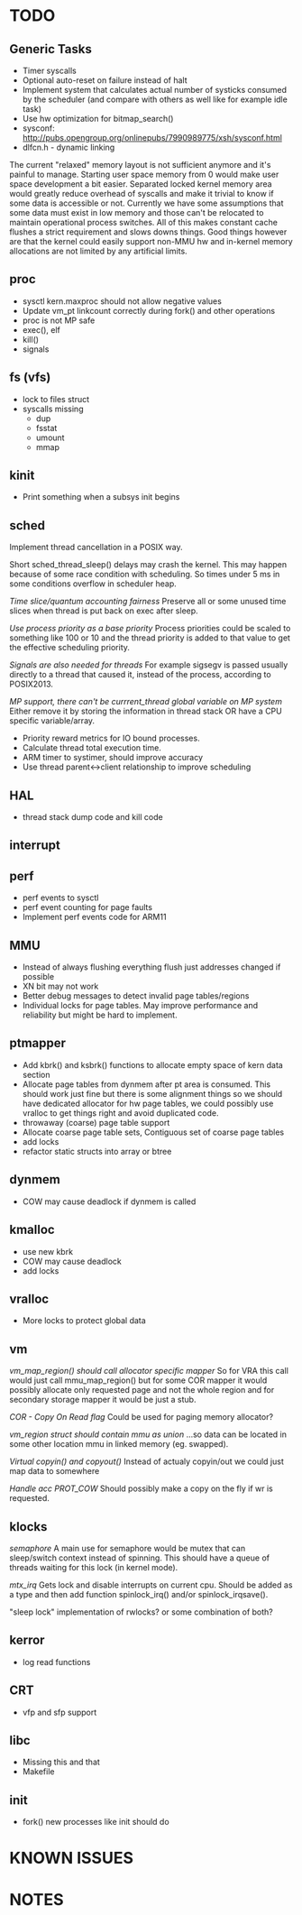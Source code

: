 TODO
====

Generic Tasks
-------------

- Timer syscalls
- Optional auto-reset on failure instead of halt
- Implement system that calculates actual number of systicks consumed by
  the scheduler (and compare with others as well like for example idle task)
- Use hw optimization for bitmap_search()
- sysconf: http://pubs.opengroup.org/onlinepubs/7990989775/xsh/sysconf.html
- dlfcn.h - dynamic linking

The current "relaxed" memory layout is not sufficient anymore and it's painful
to manage. Starting user space memory from 0 would make user space development
a bit easier. Separated locked kernel memory area would greatly reduce overhead
of syscalls and make it trivial to know if some data is accessible or not.
Currently we have some assumptions that some data must exist in low memory and
those can't be relocated to maintain operational process switches. All of this
makes constant cache flushes a strict requirement and slows downs things.
Good things however are that the kernel could easily support non-MMU hw and
in-kernel memory allocations are not limited by any artificial limits.

proc
----

- sysctl kern.maxproc should not allow negative values
- Update vm_pt linkcount correctly during fork() and other operations
- proc is not MP safe
- exec(), elf
- kill()
- signals

fs (vfs)
--------

- lock to files struct
- syscalls missing
    - dup
    - fsstat
    - umount
    - mmap

kinit
-----

- Print something when a subsys init begins

sched
-----

Implement thread cancellation in a POSIX way.

Short sched_thread_sleep() delays may crash the kernel. This may happen because
of some race condition with scheduling. So times under 5 ms in some conditions
overflow in scheduler heap.

*Time slice/quantum accounting fairness*
Preserve all or some unused time slices when thread is put back on exec
after sleep.

*Use process priority as a base priority*
Process priorities could be scaled to something like 100 or 10 and the thread
priority is added to that value to get the effective scheduling priority.

*Signals are also needed for threads*
For example sigsegv is passed usually directly to a thread that caused it,
instead of the process, according to POSIX2013.

*MP support, there can't be currrent_thread global variable on MP system*
Either remove it by storing the information in thread stack OR have a CPU
specific variable/array.

- Priority reward metrics for IO bound processes.
- Calculate thread total execution time.
- ARM timer to systimer, should improve accuracy
- Use thread parent<->client relationship to improve scheduling

HAL
---

- thread stack dump code and kill code

interrupt
---------

perf
----

- perf events to sysctl
- perf event counting for page faults
- Implement perf events code for ARM11

MMU
---

- Instead of always flushing everything flush just addresses changed if
  possible
- XN bit may not work
- Better debug messages to detect invalid page tables/regions
- Individual locks for page tables.
  May improve performance and reliability but might be hard to implement.

ptmapper
--------

- Add kbrk() and ksbrk() functions to allocate empty space of kern data section
- Allocate page tables from dynmem after pt area is consumed.
  This should work just fine but there is some alignment things so we should
  have dedicated allocator for hw page tables, we could possibly use vralloc to
  get things right and avoid duplicated code.
- throwaway (coarse) page table support
- Allocate coarse page table sets, Contiguous set of coarse page tables
- add locks
- refactor static structs into array or btree

dynmem
------

- COW may cause deadlock if dynmem is called

kmalloc
-------

- use new kbrk
- COW may cause deadlock
- add locks

vralloc
-------

- More locks to protect global data

vm
--

*vm_map_region() should call allocator specific mapper*
So for VRA this call would just call mmu_map_region() but for some COR mapper
it would possibly allocate only requested page and not the whole region and for
secondary storage mapper it would be just a stub.

*COR - Copy On Read flag*
Could be used for paging memory allocator?

*vm_region struct should contain mmu as union*
...so data can be located in some other location mmu in linked memory
(eg. swapped).

*Virtual copyin() and copyout()*
Instead of actualy copyin/out we could just map data to somewhere

*Handle acc PROT_COW*
Should possibly make a copy on the fly if wr is requested.

klocks
------

*semaphore*
A main use for semaphore would be mutex that can sleep/switch context instead of
spinning. This should have a queue of threads waiting for this lock (in kernel
mode).

*mtx_irq*
Gets lock and disable interrupts on current cpu. Should be added as a type and
then add function spinlock_irq() and/or spinlock_irqsave().

"sleep lock" implementation of rwlocks? or some combination of both?

kerror
------

- log read functions

CRT
---

- vfp and sfp support

libc
----

- Missing this and that
- Makefile

init
----

- fork() new processes like init should do


KNOWN ISSUES
============


NOTES
=====

